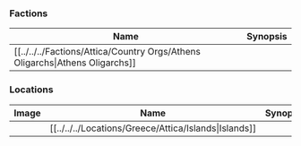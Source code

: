 ### Factions
| Name | Synopsis |
| --- | --- |
| [[../../../Factions/Attica/Country Orgs/Athens Oligarchs\|Athens Oligarchs]] | |

### Locations
| Image | Name | Synopsis |
| --- | --- | --- |
| | [[../../../Locations/Greece/Attica/Islands\|Islands]] | |
